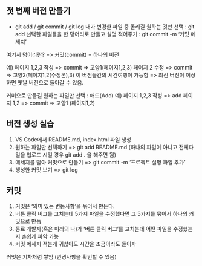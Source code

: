 ## 첫 번째 버전 만들기
- git add / git commit / git log
내가 변경한 파일 중 올리길 원하는 것만 선택 : git add
선택한 파일들을 한 덩어리로 만들고 설명 적어주기 : git commit -m ‘커밋 메세지’

여기서 덩어리란? => 커밋(commit) = 하나의 버전

예) 페이지 1,2,3 작성 => commit => 고양1(페이지1,2,3)
      페이지 2 수정       => commit => 고양2(페이지1,2(수정본),3)
이 버전들간의 시간여행이 가능함 => 최신 버전이 이상하면 옛날 버전으로 돌아갈 수 있음.

커미으로 만들길 원하는 파일만 선택 : 애드(Add)
예) 페이지 1,2,3 작성 => add 페이지 1,2 => commit => 고양1 (페이지1,2)

## 버전 생성 실습
1. VS Code에서 README.md, index.html 파일 생성
2. 원하는 파일만 선택하기 => git add README.md (하나의 파일이 아니고 전체파일을 업로드 시킬 경우 git add . 을 해주면 됨)
3. 메세지를 달아 커밋으로 만들기 => git commit -m ‘프로젝트 설명 파일 추가’
4. 생성한 커밋 보기 => git log 

## 커밋
1. 커밋은 ‘의미 있는 변동사항’을 묶어서 만든다.
2. 버튼 클릭 버그를 고치는데 5가지 파일을 수정했다면 그 5가지를 묶어서 하나의 커밋으로 만듬
3. 동료 개발자(혹은 미래의 나)가 ‘버튼 클릭 버그’를 고치는데 어떤 파일을 수정했는지 손쉽게 파악 가능
4. 커밋 메세지 적는게 귀찮아도 시간을 조금이라도 들이자

커밋은 기차처럼 쌓임 (변경사항을 확인할 수 있음)